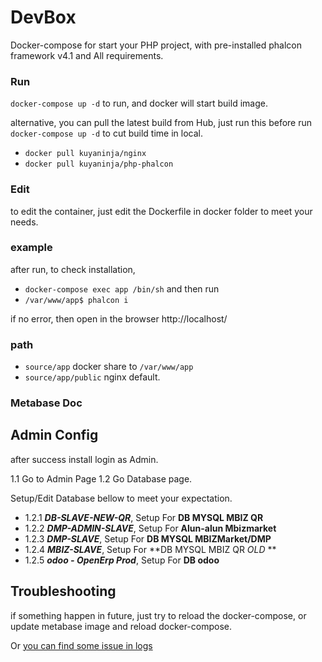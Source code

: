 # DevBox
Docker-compose for start your PHP project, with pre-installed phalcon framework v4.1 and All requirements.

### Run

`docker-compose up -d` to run, and docker will start build image.

alternative, you can pull the latest build from Hub, just run this before run `docker-compose up -d` to cut build time in local.

- `docker pull kuyaninja/nginx`
- `docker pull kuyaninja/php-phalcon`

### Edit

to edit the container, just edit the Dockerfile in docker folder to meet your needs.

### example

after run, to check installation,

- `docker-compose exec app /bin/sh` and then run 
- `/var/www/app$ phalcon i`

if no error, then open in the browser http://localhost/

### path

- `source/app` docker share to `/var/www/app`
- `source/app/public` nginx default. 

### Metabase Doc

Admin Config
-------------------------------------
after success install login as Admin.

1.1 Go to Admin Page
1.2 Go Database page.

Setup/Edit Database bellow to meet your expectation.

- 1.2.1 ***DB-SLAVE-NEW-QR***, Setup For **DB MYSQL MBIZ QR** 
- 1.2.2 ***DMP-ADMIN-SLAVE***, Setup For **Alun-alun Mbizmarket**
- 1.2.3 ***DMP-SLAVE***, Setup For **DB MYSQL MBIZMarket/DMP**
- 1.2.4 ***MBIZ-SLAVE***, Setup For **DB MYSQL MBIZ QR *OLD* **
- 1.2.5 ***odoo - OpenErp Prod***, Setup For **DB odoo**

Troubleshooting
---------------------------------------
if something happen in future, just try to reload the docker-compose, or update metabase image and reload docker-compose.

Or [you can find some issue in logs](https://meta.mbiz.co.id/admin/troubleshooting/logs)

